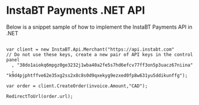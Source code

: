InstaBT Payments .NET API
=========================

Below is a snippet sample of how to implement the InstaBT Payments API in .NET

```CSharp

var client = new InstaBT.Api.Merchant("https://api.instabt.com"
// Do not use these keys, create a new pair of API keys in the control panel
  , "38do1aiokq6mpgz0ge3232j1wba40a2fe5s7hd6efcv77ff3on5p3uacz67niina"
  , "k9d4pjphtffve62e35xg2ss2x8c8s0d9qxekyg9ezxed0fp8w631yu5ddikunffg");

var order = client.CreateOrder(invoice.Amount,"CAD"); 

RedirectToUrl(order.url);

```

